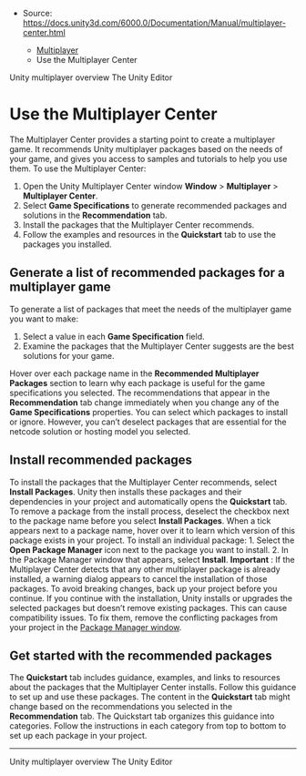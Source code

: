 * Source: https://docs.unity3d.com/6000.0/Documentation/Manual/multiplayer-center.html

  * [Multiplayer](https://docs.unity3d.com/6000.0/Documentation/Manual/multiplayer.html)
  * Use the Multiplayer Center


[](https://docs.unity3d.com/6000.0/Documentation/Manual/multiplayer-overview.html)
Unity multiplayer overview
[](https://docs.unity3d.com/6000.0/Documentation/Manual/unity-editor.html)
The Unity Editor
# Use the Multiplayer Center
The Multiplayer Center provides a starting point to create a multiplayer game. It recommends Unity multiplayer packages based on the needs of your game, and gives you access to samples and tutorials to help you use them.
To use the Multiplayer Center:
  1. Open the Unity Multiplayer Center window **Window** > **Multiplayer** > **Multiplayer Center**.
  2. Select **Game Specifications** to generate recommended packages and solutions in the **Recommendation** tab.
  3. Install the packages that the Multiplayer Center recommends.
  4. Follow the examples and resources in the **Quickstart** tab to use the packages you installed.


## Generate a list of recommended packages for a multiplayer game
To generate a list of packages that meet the needs of the multiplayer game you want to make: 
  1. Select a value in each **Game Specification** field.
  2. Examine the packages that the Multiplayer Center suggests are the best solutions for your game.


Hover over each package name in the **Recommended Multiplayer Packages** section to learn why each package is useful for the game specifications you selected.
The recommendations that appear in the **Recommendation** tab change immediately when you change any of the **Game Specifications** properties. 
You can select which packages to install or ignore. However, you can’t deselect packages that are essential for the netcode solution or hosting model you selected.
## Install recommended packages
To install the packages that the Multiplayer Center recommends, select **Install Packages**. Unity then installs these packages and their dependencies in your project and automatically opens the **Quickstart** tab. To remove a package from the install process, deselect the checkbox next to the package name before you select **Install Packages**.
When a tick appears next to a package name, hover over it to learn which version of this package exists in your project. 
To install an individual package: 1. Select the **Open Package Manager** icon next to the package you want to install. 2. In the Package Manager window that appears, select **Install**. 
**Important** : If the Multiplayer Center detects that any other multiplayer package is already installed, a warning dialog appears to cancel the installation of those packages. To avoid breaking changes, back up your project before you continue. If you continue with the installation, Unity installs or upgrades the selected packages but doesn’t remove existing packages. This can cause compatibility issues. To fix them, remove the conflicting packages from your project in the [Package Manager window](https://docs.unity3d.com/Manual/upm-ui.html).
## Get started with the recommended packages
The **Quickstart** tab includes guidance, examples, and links to resources about the packages that the Multiplayer Center installs. Follow this guidance to set up and use these packages. The content in the **Quickstart** tab might change based on the recommendations you selected in the **Recommendation** tab.
The Quickstart tab organizes this guidance into categories. Follow the instructions in each category from top to bottom to set up each package in your project.
* * *
[](https://docs.unity3d.com/6000.0/Documentation/Manual/multiplayer-overview.html)
Unity multiplayer overview
[](https://docs.unity3d.com/6000.0/Documentation/Manual/unity-editor.html)
The Unity Editor
